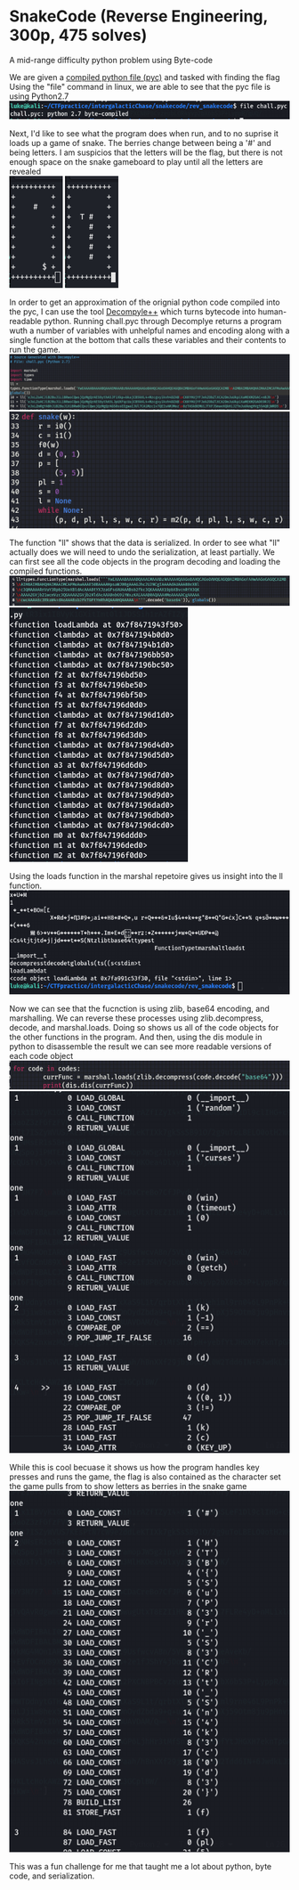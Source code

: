 # SnakeCode (Reverse Engineering, 300p, 475 solves)

A mid-range difficulty python problem using Byte-code

We are given a [compiled python file (pyc)](chall.pyc) and tasked with finding the flag
Using the "file" command in linux, we are able to see that the pyc file is using Python2.7  
![Figure 1](FileRecon.png)

Next, I'd like to see what the program does when run, and to no suprise it loads up a game of snake. The berries change between being a '#' and being letters. I am suspicios that the letters will be the flag, but there is not enough space on the snake gameboard to play until all the letters are revealed  
![Figure 2](GameBuffer.png)
![Figure 3](GameAnswer.png)

In order to get an approximation of the orignial python code compiled into the pyc, I can use the tool [Decompyle++](https://gist.github.com/dpogue/1231382) which turns bytecode into human-readable python. Running chall.pyc through Decomplye returns a program wuth a number of variables with unhelpful names and encoding along with a single function at the bottom that calls these variables and their contents to run the game.  
![Figure 4](DecompyleResult.png)  
![Figure 5](BytecodeMain.png)  

The function "ll" shows that the data is serialized. In order to see what "ll" actually does we will need to undo the serialization, at least partially. We can first see all the code objects in the program decoding and loading the compiled functions.
![lateAdd1](ViewCodeObjects.png)  
![lateAdd2](ViewCodeObjectsResult.png)

Using the loads function in the marshal repetoire gives us insight into the ll function.  
![Figure 6](DecipherClues.png)

Now we can see that the fucnction is using zlib, base64 encoding, and marshalling. We can reverse these processes using zlib.decompress, decode, and marshal.loads. Doing so shows us all of the code objects for the other functions in the program. And then, using the dis module in python to disassemble the result we can see more readable versions of each code object  
![Figure 8](UseDisForHumanReadable.png)  
![Figure 9](DisResult.png)

While this is cool becuase it shows us how the program handles key presses and runs the game, the flag is also contained as the character set the game pulls from to show letters as berries in the snake game  
![Figure 10](Flag.png)  

This was a fun challenge for me that taught me a lot about python, byte code, and serialization.
